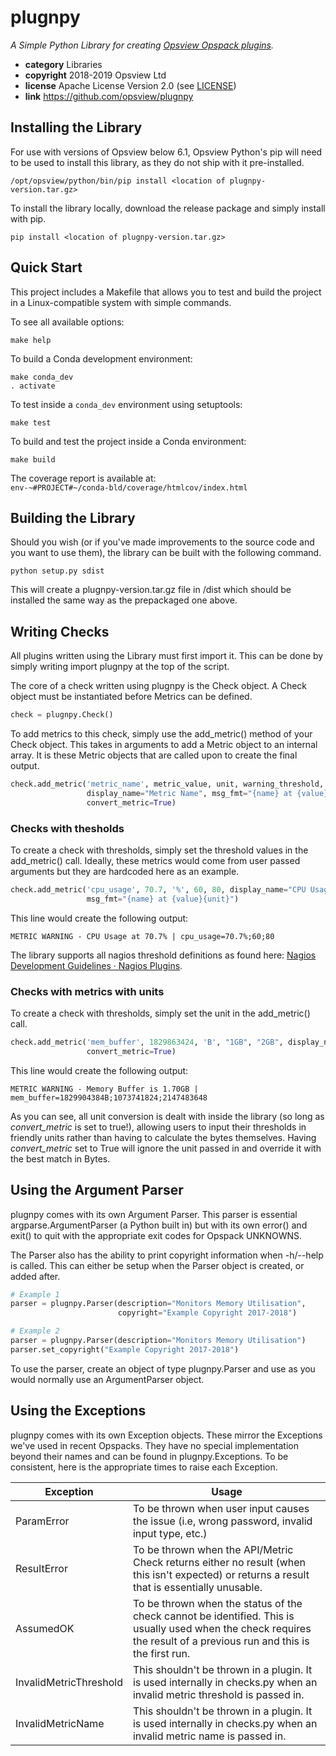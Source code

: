 # plugnpy


*A Simple Python Library for creating [Opsview Opspack plugins](https://github.com/opsview/Opsview-Integrations/blob/master/WHAT_IS_A_MONITORING_PLUGIN.md).*

* **category**    Libraries
* **copyright**   2018-2019 Opsview Ltd
* **license**     Apache License Version 2.0 (see [LICENSE](LICENSE))
* **link**        https://github.com/opsview/plugnpy


## Installing the Library

For use with versions of Opsview below 6.1, Opsview Python's pip will need to be used to install this library, as they do not ship with it pre-installed.

`/opt/opsview/python/bin/pip install <location of plugnpy-version.tar.gz>`

To install the library locally, download the release package and simply install with pip.

`pip install <location of plugnpy-version.tar.gz>`

## Quick Start

This project includes a Makefile that allows you to test and build the project in a Linux-compatible system with simple commands.

To see all available options:
```
make help
```

To build a Conda development environment:  
```
make conda_dev
. activate
```

To test inside a `conda_dev` environment using setuptools:  
```
make test
```

To build and test the project inside a Conda environment:  
```
make build
```

The coverage report is available at:  
```env-~#PROJECT#~/conda-bld/coverage/htmlcov/index.html```


## Building the Library

Should you wish (or if you've made improvements to the source code and you want to use them), the library can be built with the following command.

`python setup.py sdist`

This will create a plugnpy-version.tar.gz file in /dist which should be installed the same way as the prepackaged one above.


## Writing Checks

All plugins written using the Library must first import it. This can be done by simply writing import plugnpy at the top of the script.

The core of a check written using plugnpy is the Check object. A Check object must be instantiated before Metrics can be defined.

```python
check = plugnpy.Check()
```

To add metrics to this check, simply use the add_metric() method of your Check object. This takes in arguments to add a Metric object to an internal array. It is these Metric objects that are called upon to create the final output.

```python
check.add_metric('metric_name', metric_value, unit, warning_threshold, critical_threshold,
                 display_name="Metric Name", msg_fmt="{name} at {value}{unit}",
                 convert_metric=True)
```

### Checks with thesholds

To create a check with thresholds, simply set the threshold values in the add_metric() call. Ideally, these metrics would come from user passed arguments but they are hardcoded here as an example.

```python
check.add_metric('cpu_usage', 70.7, '%', 60, 80, display_name="CPU Usage",
                 msg_fmt="{name} at {value}{unit}")
```

This line would create the following output:

`METRIC WARNING - CPU Usage at 70.7% | cpu_usage=70.7%;60;80`

The library supports all nagios threshold definitions as found here: [Nagios Development Guidelines · Nagios Plugins](https://nagios-plugins.org/doc/guidelines.html#THRESHOLDFORMAT).

### Checks with metrics with units

To create a check with thresholds, simply set the unit in the add_metric() call.

```python
check.add_metric('mem_buffer', 1829863424, 'B', "1GB", "2GB", display_name="Memory Buffer",
                 convert_metric=True)
```

This line would create the following output:

`METRIC WARNING - Memory Buffer is 1.70GB | mem_buffer=1829904384B;1073741824;2147483648`

As you can see, all unit conversion is dealt with inside the library (so long as *convert_metric* is set to true!), allowing users to input their thresholds in friendly units rather than having to calculate the bytes themselves. Having *convert_metric* set to True will ignore the unit passed in and override it with the best match in Bytes.

## Using the Argument Parser

plugnpy comes with its own Argument Parser. This parser is essential argparse.ArgumentParser (a Python built in) but with its own  error() and  exit() to quit with the appropriate exit codes for Opspack UNKNOWNS.

The Parser also has the ability to print copyright information when -h/--help is called. This can either be setup when the Parser object is created, or added after.

```python
# Example 1
parser = plugnpy.Parser(description="Monitors Memory Utilisation",
                        copyright="Example Copyright 2017-2018")

# Example 2
parser = plugnpy.Parser(description="Monitors Memory Utilisation")
parser.set_copyright("Example Copyright 2017-2018")
```

To use the parser, create an object of type plugnpy.Parser and use as you would normally use an ArgumentParser object.

## Using the Exceptions

plugnpy comes with its own Exception objects. These mirror the Exceptions we've used in recent Opspacks. They have no special implementation beyond their names and can be found in plugnpy.Exceptions. To be consistent, here is the appropriate times to raise each Exception.

| Exception              | Usage                                                                                                                                                                |
|------------------------|----------------------------------------------------------------------------------------------------------------------------------------------------------------------|
| ParamError             | To be thrown when user input causes the issue (i.e, wrong password, invalid input type, etc.)                                                                        |
| ResultError            | To be thrown when the API/Metric Check returns either no result (when this isn't expected) or returns a result that is essentially unusable.                         |
| AssumedOK              | To be thrown when the status of the check cannot be identified. This is usually used when the check requires the result of a previous run and this is the first run. |
| InvalidMetricThreshold | This shouldn't be thrown in a plugin. It is used internally in checks.py when an invalid metric threshold is passed in.                                              |
| InvalidMetricName      | This shouldn't be thrown in a plugin. It is used internally in checks.py when an invalid metric name is passed in.                                              |

